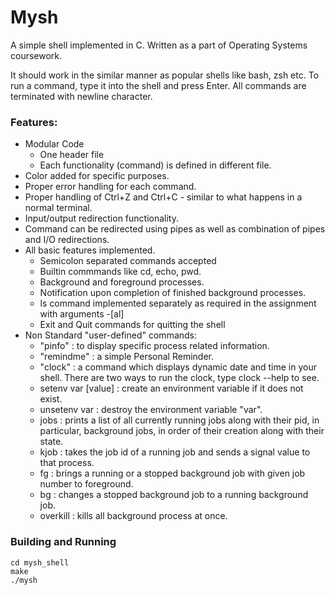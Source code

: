 # Mysh

A simple shell implemented in C. Written as a part of Operating Systems coursework.

It should work in the similar manner as popular shells like bash, zsh etc. To run a command, type it into the shell and press Enter. All commands are terminated with newline character.

### Features:

- Modular Code
  - One header file
  - Each functionality (command) is defined in different file.
- Color added for specific purposes.
- Proper error handling for each command.
- Proper handling of Ctrl+Z and Ctrl+C - similar to what happens in a normal terminal.
- Input/output redirection functionality.
- Command can be redirected using pipes as well as combination of pipes and I/O redirections.
- All basic features implemented.
  - Semicolon separated commands accepted
  - Builtin commmands like cd, echo, pwd.
  - Background and foreground processes.
  - Notification upon completion of finished background processes.
  - ls command implemented separately as required in the assignment with arguments -[al]
  - Exit and Quit commands for quitting the shell
- Non Standard "user-defined" commands:
  - "pinfo" : to display specific process related information.
  - "remindme" : a simple Personal Reminder.
  - "clock" : a command which displays dynamic date and time in your shell. There are two ways to run the clock, type clock --help to see.
  - setenv var [value] : create an environment variable if it does not exist.
  - unsetenv var : destroy the environment variable "var".
  - jobs : prints a list of all currently running jobs along with their pid, in particular, background jobs, in order of their creation along with their state.
  - kjob <jobNumber> <signalNumber> : takes the job id of a running job and sends a signal value to that process.
  - fg <jobNumber> : brings a running or a stopped background job with given job number to foreground.
  - bg <jobNumber> : changes a stopped background job to a running background job.
  - overkill : kills all background process at once.

### Building and Running

    cd mysh_shell
    make
    ./mysh
